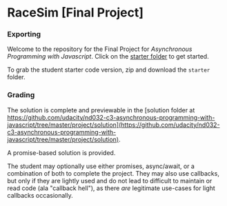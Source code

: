 # RaceSim [Final Project]

### Exporting

Welcome to the repository for the Final Project for _Asynchronous Programming with Javascript_. Click on the [starter folder](/starter) to get started.

To grab the student starter code version, zip and download the `starter` folder.

### Grading

The solution is complete and previewable in the [solution folder at https://github.com/udacity/nd032-c3-asynchronous-programming-with-javascript/tree/master/project/solution](https://github.com/udacity/nd032-c3-asynchronous-programming-with-javascript/tree/master/project/solution).

A promise-based solution is provided.

The student may optionally use either promises, async/await, or a combination of both to complete the project. They may also use callbacks, but only if they are lightly used and do not lead to difficult to maintain or read code (ala "callback hell"), as there _are_ legitimate use-cases for light callbacks occasionally.

